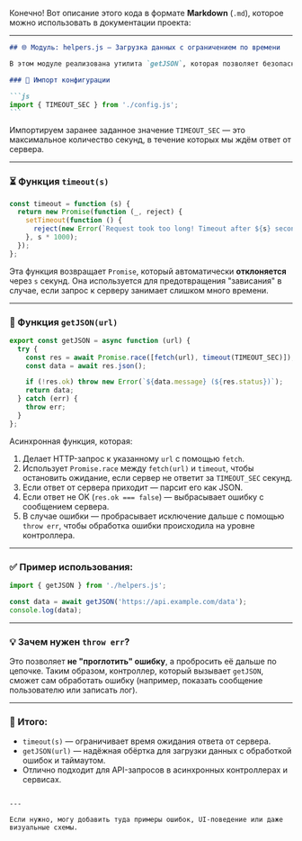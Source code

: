 Конечно! Вот описание этого кода в формате **Markdown** (`.md`), которое можно использовать в документации проекта:

---

````md
## 🌐 Модуль: helpers.js — Загрузка данных с ограничением по времени

В этом модуле реализована утилита `getJSON`, которая позволяет безопасно загружать данные из внешнего API с учётом ограничения по времени отклика сервера.

### 🔧 Импорт конфигурации

```js
import { TIMEOUT_SEC } from './config.js';
```
````

Импортируем заранее заданное значение `TIMEOUT_SEC` — это максимальное количество секунд, в течение которых мы ждём ответ от сервера.

---

### ⏳ Функция `timeout(s)`

```js
const timeout = function (s) {
  return new Promise(function (_, reject) {
    setTimeout(function () {
      reject(new Error(`Request took too long! Timeout after ${s} second`));
    }, s * 1000);
  });
};
```

Эта функция возвращает `Promise`, который автоматически **отклоняется** через `s` секунд. Она используется для предотвращения "зависания" в случае, если запрос к серверу занимает слишком много времени.

---

### 📡 Функция `getJSON(url)`

```js
export const getJSON = async function (url) {
  try {
    const res = await Promise.race([fetch(url), timeout(TIMEOUT_SEC)]);
    const data = await res.json();

    if (!res.ok) throw new Error(`${data.message} (${res.status})`);
    return data;
  } catch (err) {
    throw err;
  }
};
```

Асинхронная функция, которая:

1. Делает HTTP-запрос к указанному `url` с помощью `fetch`.
2. Использует `Promise.race` между `fetch(url)` и `timeout`, чтобы остановить ожидание, если сервер не ответит за `TIMEOUT_SEC` секунд.
3. Если ответ от сервера приходит — парсит его как JSON.
4. Если ответ не OK (`res.ok === false`) — выбрасывает ошибку с сообщением сервера.
5. В случае ошибки — пробрасывает исключение дальше с помощью `throw err`, чтобы обработка ошибки происходила на уровне контроллера.

---

### ✅ Пример использования:

```js
import { getJSON } from './helpers.js';

const data = await getJSON('https://api.example.com/data');
console.log(data);
```

---

### 💡 Зачем нужен `throw err`?

Это позволяет **не "проглотить" ошибку**, а пробросить её дальше по цепочке. Таким образом, контроллер, который вызывает `getJSON`, сможет сам обработать ошибку (например, показать сообщение пользователю или записать лог).

---

### 🧠 Итого:

- `timeout(s)` — ограничивает время ожидания ответа от сервера.
- `getJSON(url)` — надёжная обёртка для загрузки данных с обработкой ошибок и таймаутом.
- Отлично подходит для API-запросов в асинхронных контроллерах и сервисах.

```

---

Если нужно, могу добавить туда примеры ошибок, UI-поведение или даже визуальные схемы.
```
